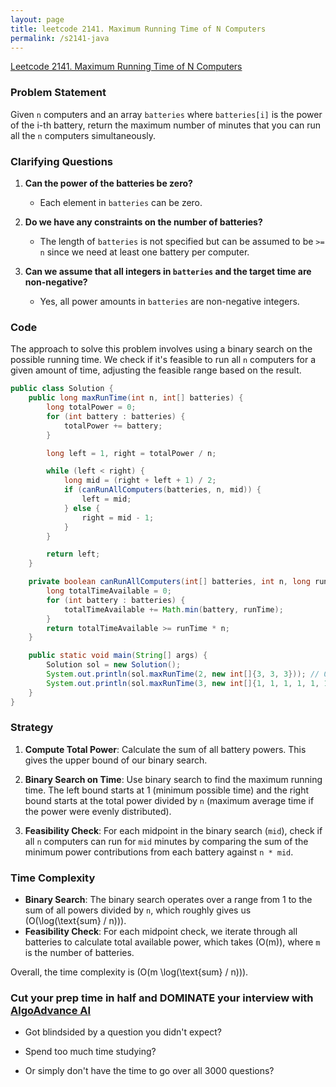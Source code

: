 ```yaml
---
layout: page
title: leetcode 2141. Maximum Running Time of N Computers
permalink: /s2141-java
---
```

[Leetcode 2141. Maximum Running Time of N Computers](https://algoadvance.github.io/algoadvance/l2141)
### Problem Statement

Given `n` computers and an array `batteries` where `batteries[i]` is the power of the i-th battery, return the maximum number of minutes that you can run all the `n` computers simultaneously.

### Clarifying Questions

1. **Can the power of the batteries be zero?**
   - Each element in `batteries` can be zero.

2. **Do we have any constraints on the number of batteries?**
   - The length of `batteries` is not specified but can be assumed to be `>= n` since we need at least one battery per computer.

3. **Can we assume that all integers in `batteries` and the target time are non-negative?**
   - Yes, all power amounts in `batteries` are non-negative integers.

### Code

The approach to solve this problem involves using a binary search on the possible running time. We check if it's feasible to run all `n` computers for a given amount of time, adjusting the feasible range based on the result.

```java
public class Solution {
    public long maxRunTime(int n, int[] batteries) {
        long totalPower = 0;
        for (int battery : batteries) {
            totalPower += battery;
        }

        long left = 1, right = totalPower / n;

        while (left < right) {
            long mid = (right + left + 1) / 2;
            if (canRunAllComputers(batteries, n, mid)) {
                left = mid;
            } else {
                right = mid - 1;
            }
        }

        return left;
    }

    private boolean canRunAllComputers(int[] batteries, int n, long runTime) {
        long totalTimeAvailable = 0;
        for (int battery : batteries) {
            totalTimeAvailable += Math.min(battery, runTime);
        }
        return totalTimeAvailable >= runTime * n;
    }

    public static void main(String[] args) {
        Solution sol = new Solution();
        System.out.println(sol.maxRunTime(2, new int[]{3, 3, 3})); // Output: 4
        System.out.println(sol.maxRunTime(3, new int[]{1, 1, 1, 1, 1, 1})); // Output: 2
    }
}
```

### Strategy

1. **Compute Total Power**: Calculate the sum of all battery powers. This gives the upper bound of our binary search.
  
2. **Binary Search on Time**: Use binary search to find the maximum running time. The left bound starts at 1 (minimum possible time) and the right bound starts at the total power divided by `n` (maximum average time if the power were evenly distributed).

3. **Feasibility Check**: For each midpoint in the binary search (`mid`), check if all `n` computers can run for `mid` minutes by comparing the sum of the minimum power contributions from each battery against `n * mid`.

### Time Complexity

- **Binary Search**: The binary search operates over a range from 1 to the sum of all powers divided by `n`, which roughly gives us \(O(\log(\text{sum} / n))\).
- **Feasibility Check**: For each midpoint check, we iterate through all batteries to calculate total available power, which takes \(O(m)\), where `m` is the number of batteries.

Overall, the time complexity is \(O(m \log(\text{sum} / n))\).


### Cut your prep time in half and DOMINATE your interview with [AlgoAdvance AI](https://algoAdvance.com)

- Got blindsided by a question you didn't expect?

- Spend too much time studying?

- Or simply don't have the time to go over all 3000 questions?

